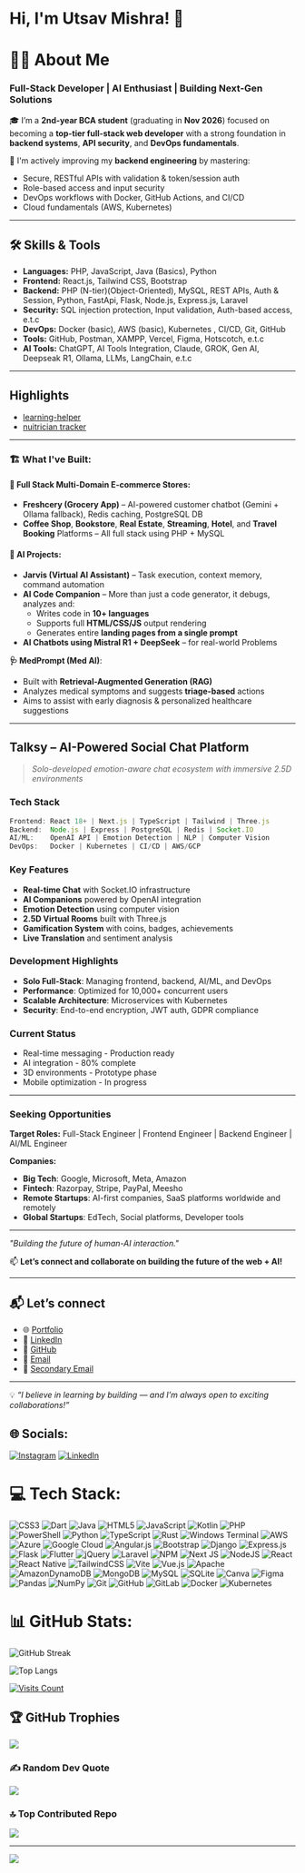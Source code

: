 
# Hi, I'm Utsav Mishra! 👋

# 🙋‍♂️ **About Me**


### Full-Stack Developer | AI Enthusiast | Building Next-Gen Solutions

🎓 I’m a **2nd-year BCA student** (graduating in **Nov 2026**) focused on becoming a **top-tier full-stack web developer** with a strong foundation in **backend systems**, **API security**, and **DevOps fundamentals**.

 

🔐 I'm actively improving my **backend engineering** by mastering:

- Secure, RESTful APIs with validation & token/session auth  
- Role-based access and input security  
- DevOps workflows with Docker, GitHub Actions, and CI/CD  
- Cloud fundamentals (AWS, Kubernetes)  

---

## 🛠️ Skills & Tools

- **Languages:** PHP, JavaScript, Java (Basics), Python  
- **Frontend:** React.js, Tailwind CSS, Bootstrap  
- **Backend:** PHP (N-tier)(Object-Oriented), MySQL, REST APIs, Auth & Session, Python, FastApi, Flask, Node.js, Express.js, Laravel  
- **Security:** SQL injection protection, Input validation, Auth-based access, e.t.c 
- **DevOps:** Docker (basic), AWS (basic), Kubernetes , CI/CD, Git, GitHub
- **Tools:** GitHub, Postman, XAMPP, Vercel, Figma, Hotscotch, e.t.c  
- **AI Tools:** ChatGPT, AI Tools Integration, Claude, GROK, Gen AI, Deepseak R1, Ollama, LLMs, LangChain, e.t.c 

---

## Highlights

- [learning-helper](https://v0-personal-productivity-app-nine.vercel.app/)
- [nuitrician tracker](https://app--nutri-track-89d91a87.base44.app/)
 

---

### 🏗 What I've Built:

#### 🛒 Full Stack Multi-Domain E-commerce Stores:
- **Freshcery (Grocery App)** – AI-powered customer chatbot (Gemini + Ollama fallback), Redis caching, PostgreSQL DB  
- **Coffee Shop**, **Bookstore**, **Real Estate**, **Streaming**, **Hotel**, and **Travel Booking** Platforms – All full stack using PHP + MySQL

#### 🧠 AI Projects:
- **Jarvis (Virtual AI Assistant)** – Task execution, context memory, command automation  
- **AI Code Companion** – More than just a code generator, it debugs, analyzes and:  
  - Writes code in **10+ languages**  
  - Supports full **HTML/CSS/JS** output rendering  
  - Generates entire **landing pages from a single prompt**  
- **AI Chatbots using Mistral R1 + DeepSeek** – for real-world Problems
  
 **🩺 MedPrompt (Med AI)**:
- Built with **Retrieval-Augmented Generation (RAG)**  
- Analyzes medical symptoms and suggests **triage-based** actions  
- Aims to assist with early diagnosis & personalized healthcare suggestions  

---

## **Talksy** – AI-Powered Social Chat Platform
> *Solo-developed emotion-aware chat ecosystem with immersive 2.5D environments*

### Tech Stack
```typescript
Frontend: React 18+ | Next.js | TypeScript | Tailwind | Three.js
Backend:  Node.js | Express | PostgreSQL | Redis | Socket.IO
AI/ML:    OpenAI API | Emotion Detection | NLP | Computer Vision
DevOps:   Docker | Kubernetes | CI/CD | AWS/GCP
```

### Key Features
- **Real-time Chat** with Socket.IO infrastructure
- **AI Companions** powered by OpenAI integration
- **Emotion Detection** using computer vision
- **2.5D Virtual Rooms** built with Three.js
- **Gamification System** with coins, badges, achievements
- **Live Translation** and sentiment analysis

### Development Highlights
- **Solo Full-Stack**: Managing frontend, backend, AI/ML, and DevOps
- **Performance**: Optimized for 10,000+ concurrent users
- **Scalable Architecture**: Microservices with Kubernetes
- **Security**: End-to-end encryption, JWT auth, GDPR compliance

### Current Status
- Real-time messaging - Production ready
- AI integration - 80% complete  
- 3D environments - Prototype phase
- Mobile optimization - In progress

---

### Seeking Opportunities

**Target Roles:** Full-Stack Engineer | Frontend Engineer | Backend Engineer | AI/ML Engineer

**Companies:**
- **Big Tech**: Google, Microsoft, Meta, Amazon
- **Fintech**: Razorpay, Stripe, PayPal, Meesho  
- **Remote Startups**: AI-first companies, SaaS platforms worldwide and remotely
- **Global Startups**: EdTech, Social platforms, Developer tools

---


*"Building the future of human-AI interaction."*

📫 **Let’s connect and collaborate on building the future of the web + AI!**

---

## 📬 Let’s connect 
  
- 🌐 [Portfolio](https://portfolio-nine-ecru-23.vercel.app/)
- 💼 [LinkedIn](https://linkedin.com/in/utsav-mishra1)  
- 🔗 [GitHub](https://github.com/bhaktofmahakal)  
- 📧 [Email](utsavmishraa005@gmail.com)  
- 📩 [Secondary Email](moviesf14@email.com)  

---

💡 *“I believe in learning by building — and I’m always open to exciting collaborations!”*



## 🌐 Socials:
[![Instagram](https://img.shields.io/badge/Instagram-%23E4405F.svg?logo=Instagram&logoColor=white)](https://instagram.com/bhakt_of_mahakal9721) [![LinkedIn](https://img.shields.io/badge/LinkedIn-%230077B5.svg?logo=linkedin&logoColor=white)](https://linkedin.com/in/utsav-mishra1) 

# 💻 Tech Stack:
![CSS3](https://img.shields.io/badge/css3-%231572B6.svg?style=plastic&logo=css3&logoColor=white) ![Dart](https://img.shields.io/badge/dart-%230175C2.svg?style=plastic&logo=dart&logoColor=white) ![Java](https://img.shields.io/badge/java-%23ED8B00.svg?style=plastic&logo=openjdk&logoColor=white) ![HTML5](https://img.shields.io/badge/html5-%23E34F26.svg?style=plastic&logo=html5&logoColor=white) ![JavaScript](https://img.shields.io/badge/javascript-%23323330.svg?style=plastic&logo=javascript&logoColor=%23F7DF1E) ![Kotlin](https://img.shields.io/badge/kotlin-%237F52FF.svg?style=plastic&logo=kotlin&logoColor=white) ![PHP](https://img.shields.io/badge/php-%23777BB4.svg?style=plastic&logo=php&logoColor=white) ![PowerShell](https://img.shields.io/badge/PowerShell-%235391FE.svg?style=plastic&logo=powershell&logoColor=white) ![Python](https://img.shields.io/badge/python-3670A0?style=plastic&logo=python&logoColor=ffdd54) ![TypeScript](https://img.shields.io/badge/typescript-%23007ACC.svg?style=plastic&logo=typescript&logoColor=white) ![Rust](https://img.shields.io/badge/rust-%23000000.svg?style=plastic&logo=rust&logoColor=white) ![Windows Terminal](https://img.shields.io/badge/Windows%20Terminal-%234D4D4D.svg?style=plastic&logo=windows-terminal&logoColor=white) ![AWS](https://img.shields.io/badge/AWS-%23FF9900.svg?style=plastic&logo=amazon-aws&logoColor=white) ![Azure](https://img.shields.io/badge/azure-%230072C6.svg?style=plastic&logo=microsoftazure&logoColor=white) ![Google Cloud](https://img.shields.io/badge/GoogleCloud-%234285F4.svg?style=plastic&logo=google-cloud&logoColor=white) ![Angular.js](https://img.shields.io/badge/angular.js-%23E23237.svg?style=plastic&logo=angularjs&logoColor=white) ![Bootstrap](https://img.shields.io/badge/bootstrap-%238511FA.svg?style=plastic&logo=bootstrap&logoColor=white) ![Django](https://img.shields.io/badge/django-%23092E20.svg?style=plastic&logo=django&logoColor=white) ![Express.js](https://img.shields.io/badge/express.js-%23404d59.svg?style=plastic&logo=express&logoColor=%2361DAFB) ![Flask](https://img.shields.io/badge/flask-%23000.svg?style=plastic&logo=flask&logoColor=white) ![Flutter](https://img.shields.io/badge/Flutter-%2302569B.svg?style=plastic&logo=Flutter&logoColor=white) ![jQuery](https://img.shields.io/badge/jquery-%230769AD.svg?style=plastic&logo=jquery&logoColor=white) ![Laravel](https://img.shields.io/badge/laravel-%23FF2D20.svg?style=plastic&logo=laravel&logoColor=white) ![NPM](https://img.shields.io/badge/NPM-%23CB3837.svg?style=plastic&logo=npm&logoColor=white) ![Next JS](https://img.shields.io/badge/Next-black?style=plastic&logo=next.js&logoColor=white) ![NodeJS](https://img.shields.io/badge/node.js-6DA55F?style=plastic&logo=node.js&logoColor=white) ![React](https://img.shields.io/badge/react-%2320232a.svg?style=plastic&logo=react&logoColor=%2361DAFB) ![React Native](https://img.shields.io/badge/react_native-%2320232a.svg?style=plastic&logo=react&logoColor=%2361DAFB) ![TailwindCSS](https://img.shields.io/badge/tailwindcss-%2338B2AC.svg?style=plastic&logo=tailwind-css&logoColor=white) ![Vite](https://img.shields.io/badge/vite-%23646CFF.svg?style=plastic&logo=vite&logoColor=white) ![Vue.js](https://img.shields.io/badge/vue.js-%2335495e.svg?style=plastic&logo=vuedotjs&logoColor=%234FC08D) ![Apache](https://img.shields.io/badge/apache-%23D42029.svg?style=plastic&logo=apache&logoColor=white) ![AmazonDynamoDB](https://img.shields.io/badge/Amazon%20DynamoDB-4053D6?style=plastic&logo=Amazon%20DynamoDB&logoColor=white) ![MongoDB](https://img.shields.io/badge/MongoDB-%234ea94b.svg?style=plastic&logo=mongodb&logoColor=white) ![MySQL](https://img.shields.io/badge/mysql-4479A1.svg?style=plastic&logo=mysql&logoColor=white) ![SQLite](https://img.shields.io/badge/sqlite-%2307405e.svg?style=plastic&logo=sqlite&logoColor=white) ![Canva](https://img.shields.io/badge/Canva-%2300C4CC.svg?style=plastic&logo=Canva&logoColor=white) ![Figma](https://img.shields.io/badge/figma-%23F24E1E.svg?style=plastic&logo=figma&logoColor=white) ![Pandas](https://img.shields.io/badge/pandas-%23150458.svg?style=plastic&logo=pandas&logoColor=white) ![NumPy](https://img.shields.io/badge/numpy-%23013243.svg?style=plastic&logo=numpy&logoColor=white) ![Git](https://img.shields.io/badge/git-%23F05033.svg?style=plastic&logo=git&logoColor=white) ![GitHub](https://img.shields.io/badge/github-%23121011.svg?style=plastic&logo=github&logoColor=white) ![GitLab](https://img.shields.io/badge/gitlab-%23181717.svg?style=plastic&logo=gitlab&logoColor=white) ![Docker](https://img.shields.io/badge/docker-%230db7ed.svg?style=plastic&logo=docker&logoColor=white) ![Kubernetes](https://img.shields.io/badge/kubernetes-%23326ce5.svg?style=plastic&logo=kubernetes&logoColor=white) 

# 📊 GitHub Stats:
<!-- GitHub Streak Stats -->
![GitHub Streak](https://github-readme-streak-stats.herokuapp.com/?user=bhaktofmahakal&theme=vue&hide_border=true)

<!-- Most Used Languages -->
![Top Langs](https://github-readme-stats.vercel.app/api/top-langs/?username=bhaktofmahakal&theme=vue&hide_border=true&include_all_commits=true&count_private=true&layout=compact)

<!-- Profile Visitor Count -->
[![Visits Count](https://visitcount.itsvg.in/api?id=bhaktofmahakal&icon=0&color=0)](https://portfolio-nine-ecru-23.vercel.app/)

## 🏆 GitHub Trophies
![](https://github-profile-trophy.vercel.app/?username=bhaktofmahakal&theme=vue&no-frame=false&no-bg=true&margin-w=5)

### ✍️ Random Dev Quote
![](https://quotes-github-readme.vercel.app/api?type=horizontal&theme=merko)

### 🔝 Top Contributed Repo
![](https://github-contributor-stats.vercel.app/api?username=bhaktofmahakal&limit=5&theme=tokyonight&combine_all_yearly_contributions=true)

---
[![](https://visitcount.itsvg.in/api?id=bhaktofmahakal&icon=5&color=8)](https://visitcount.itsvg.in)


  
 
<!-- Proudly created with GPRM ( https://gprm.itsvg.in ) -->
